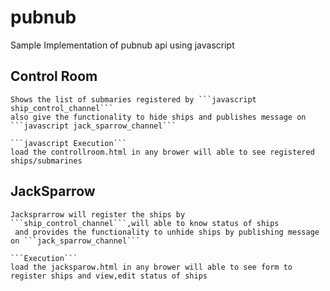 # pubnub

Sample Implementation of pubnub api using javascript


## Control Room ##

    Shows the list of submaries registered by ```javascript ship_control_channel```
    also give the functionality to hide ships and publishes message on ```javascript jack_sparrow_channel```
    
    ```javascript Execution```
    load the controllroom.html in any brower will able to see registered ships/submarines

 

## JackSparrow ##

    Jacksprarrow will register the ships by ```ship_control_channel```,will able to know status of ships
     and provides the functionality to unhide ships by publishing message on ```jack_sparrow_channel```
    
    ```Execution```
    load the jacksparow.html in any brower will able to see form to register ships and view,edit status of ships
